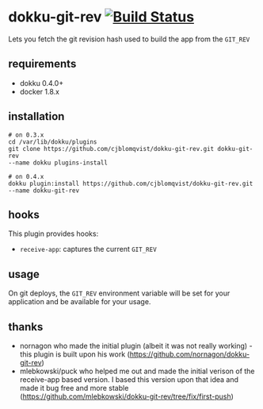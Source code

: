 # dokku-git-rev [![Build Status](https://img.shields.io/travis/cjblomqvist/dokku-git-rev.svg?branch=master "Build Status")](https://travis-ci.org/cjblomqvist/dokku-git-rev)

Lets you fetch the git revision hash used to build the app from the `GIT_REV`

## requirements

- dokku 0.4.0+
- docker 1.8.x

## installation

```shell
# on 0.3.x
cd /var/lib/dokku/plugins
git clone https://github.com/cjblomqvist/dokku-git-rev.git dokku-git-rev
--name dokku plugins-install

# on 0.4.x
dokku plugin:install https://github.com/cjblomqvist/dokku-git-rev.git --name dokku-git-rev
```

## hooks

This plugin provides hooks:

* `receive-app`: captures the current `GIT_REV`

## usage

On git deploys, the `GIT_REV` environment variable will be set for your application and be available for your usage.

## thanks

- nornagon who made the initial plugin (albeit it was not really working) - this plugin is built upon his work (https://github.com/nornagon/dokku-git-rev)
- mlebkowski/puck who helped me out and made the initial verison of the receive-app based version. I based this version upon that idea and made it bug free and more stable (https://github.com/mlebkowski/dokku-git-rev/tree/fix/first-push)
